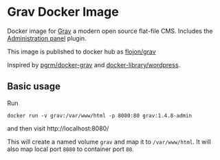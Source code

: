 # Grav Docker Image
Docker image for [Grav](https://getgrav.org/) a modern open source flat-file CMS.
Includes the [Administration panel](https://learn.getgrav.org/admin-panel/introduction) plugin.

This image is published to docker hub as [flojon/grav](https://hub.docker.com/r/flojon/grav/)

Inspired by [pgrm/docker-grav](https://github.com/pgrm/docker-grav) and [docker-library/wordpress](https://github.com/docker-library/wordpress).


## Basic usage
Run
```
docker run -v grav:/var/www/html -p 8080:80 grav:1.4.8-admin
```
and then visit http://localhost:8080/

This will create a named volume `grav` and map it to `/var/www/html`. It will also map local port `8080` to container port `80`.
